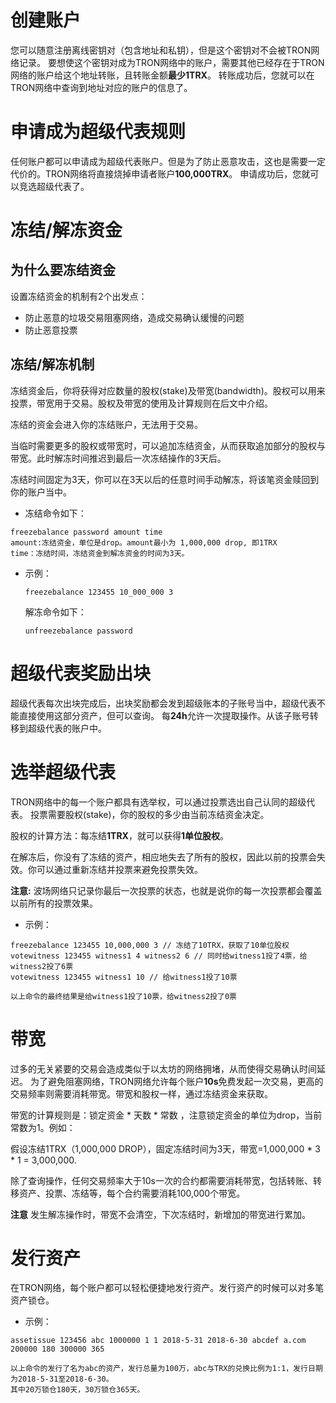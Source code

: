 # 创建账户

您可以随意注册离线密钥对（包含地址和私钥），但是这个密钥对不会被TRON网络记录。
要想使这个密钥对成为TRON网络中的账户，需要其他已经存在于TRON网络的账户给这个地址转账，且转账金额**最少1TRX**。
转账成功后，您就可以在TRON网络中查询到地址对应的账户的信息了。
 
# 申请成为超级代表规则

任何账户都可以申请成为超级代表账户。但是为了防止恶意攻击，这也是需要一定代价的。TRON网络将直接烧掉申请者账户**100,000TRX**。
申请成功后，您就可以竞选超级代表了。

# 冻结/解冻资金

## 为什么要冻结资金
设置冻结资金的机制有2个出发点：
- 防止恶意的垃圾交易阻塞网络，造成交易确认缓慢的问题
- 防止恶意投票

## 冻结/解冻机制
冻结资金后，你将获得对应数量的股权(stake)及带宽(bandwidth)。股权可以用来投票，带宽用于交易。股权及带宽的使用及计算规则在后文中介绍。

冻结的资金会进入你的冻结账户，无法用于交易。

当临时需要更多的股权或带宽时，可以追加冻结资金，从而获取追加部分的股权与带宽。此时解冻时间推迟到最后一次冻结操作的3天后。

冻结时间固定为3天，你可以在3天以后的任意时间手动解冻，将该笔资金赎回到你的账户当中。

+ 冻结命令如下：
 
```
freezebalance password amount time
amount:冻结资金，单位是drop。amount最小为 1,000,000 drop, 即1TRX
time：冻结时间，冻结资金到解冻资金的时间为3天。
```

+ 示例：

    `freezebalance 123455 10_000_000 3`

    解冻命令如下：

    `unfreezebalance password`

# 超级代表奖励出块

超级代表每次出块完成后，出块奖励都会发到超级账本的子账号当中，超级代表不能直接使用这部分资产，但可以查询。
每**24h**允许一次提取操作。从该子账号转移到超级代表的账户中。

# 选举超级代表

TRON网络中的每一个账户都具有选举权，可以通过投票选出自己认同的超级代表。
投票需要股权(stake)，你的股权的多少由当前冻结资金决定。

股权的计算方法：每冻结**1TRX**，就可以获得**1单位股权**。

在解冻后，你没有了冻结的资产，相应地失去了所有的股权，因此以前的投票会失效。你可以通过重新冻结并投票来避免投票失效。

**注意:** 波场网络只记录你最后一次投票的状态，也就是说你的每一次投票都会覆盖以前所有的投票效果。

+ 示例：

```
freezebalance 123455 10,000,000 3 // 冻结了10TRX，获取了10单位股权
votewitness 123455 witness1 4 witness2 6 // 同时给witness1投了4票，给witness2投了6票
votewitness 123455 witness1 10 // 给witness1投了10票

以上命令的最终结果是给witness1投了10票，给witness2投了0票
```

# 带宽

过多的无关紧要的交易会造成类似于以太坊的网络拥堵，从而使得交易确认时间延迟。
为了避免阻塞网络，TRON网络允许每个账户**10s**免费发起一次交易，更高的交易频率则需要消耗带宽。带宽和股权一样，通过冻结资金来获取。

带宽的计算规则是：锁定资金 * 天数 * 常数 ，注意锁定资金的单位为drop，当前常数为1。例如：

假设冻结1TRX（1,000,000 DROP），固定冻结时间为3天，带宽=1,000,000 * 3 * 1 = 3,000,000.

除了查询操作，任何交易频率大于10s一次的合约都需要消耗带宽，包括转账、转移资产、投票、冻结等，每个合约需要消耗100,000个带宽。
  
**注意** 发生解冻操作时，带宽不会清空，下次冻结时，新增加的带宽进行累加。

# 发行资产

在TRON网络，每个账户都可以轻松便捷地发行资产。发行资产的时候可以对多笔资产锁仓。
+ 示例：

```
assetissue 123456 abc 1000000 1 1 2018-5-31 2018-6-30 abcdef a.com 200000 180 300000 365 

以上命令的发行了名为abc的资产，发行总量为100万，abc与TRX的兑换比例为1:1，发行日期为2018-5-31至2018-6-30。
其中20万锁仓180天，30万锁仓365天。
```



